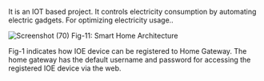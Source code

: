 It is an IOT based project. It controls electricity consumption by automating electric gadgets.
For optimizing electricity usage..

![Screenshot (70)](https://github.com/pgjoy97/FYDP-Smart-Home-Architecture-for-Smart-Energy-Consumption/assets/62511871/9c10deb4-3e63-43b9-bd94-696cec15d2a0)
Fig-11: Smart Home Architecture

Fig-1 indicates how IOE device can be registered to Home Gateway. The home
gateway has the default username and password for accessing the registered IOE device
via the web.
